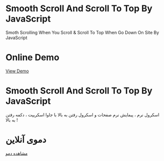 # Smooth Scroll And Scroll To Top By JavaScript
Smoth Scrolling When You Scroll & Scroll To Top When Go Down On Site By JavaScript
# Online Demo
<a href="//demo.aminarjmand.com/coding/javascript/10/scrollToTop.html">View Demo</a>

# Smooth Scroll And Scroll To Top By JavaScript
اسکرول نرم ، پیمایش نرم صفحات و اسکرول رفتن به بالا با جاوا اسکریپت ، دکمه رفتن به بالا !
# دموی آنلاین
<a href="//demo.aminarjmand.com/coding/javascript/10/scrollToTop.html">مشاهده دمو</a>
